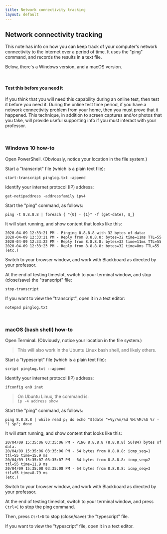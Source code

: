 ```yaml
---
title: Network connectivity tracking
layout: default
---
```


## Network connectivity tracking

This note has info on how you can keep track of your computer's network connectivity to the internet over a period of time. It uses the "ping" command, and records the results in a text file. 

Below, there's a Windows version, and a macOS version.

<br>

#### Test this before you need it 

If you think that you will need this capability during an online test, then test it before you need it. During the online test time period, if you have a network connectivity problem from your home, then you must prove that it happened. This technique, in addition to screen captures and/or photos that you take, will provide useful supporting info if you must interact with your professor. 

<br>

### Windows 10 how-to

Open PowerShell. (Obviously, notice your location in the file system.)

Start a "transcript" file (which is a plain text file):
```
start-transcript pinglog.txt -append
```

Identify your internet protocol (IP) address:
```
get-netipaddress -addressfamily ipv4
```

Start the "ping" command, as follows:
```
ping -t 8.8.8.8 | foreach { "{0} - {1}" -f (get-date), $_}
```

It will start running, and show content that looks like this:
```
2020-04-09 12:33:21 PM - Pinging 8.8.8.8 with 32 bytes of data:
2020-04-09 12:33:21 PM - Reply from 8.8.8.8: bytes=32 time=11ms TTL=55
2020-04-09 12:33:22 PM - Reply from 8.8.8.8: bytes=32 time=11ms TTL=55
2020-04-09 12:33:23 PM - Reply from 8.8.8.8: bytes=32 time=8ms TTL=55
(etc.)
```

Switch to your browser window, and work with Blackboard as directed by your professor. 

At the end of testing timeslot, switch to your terminal window, and stop (close/save) the "transcript" file:
```
stop-transcript
```

If you want to view the "transcript", open it in a text editor:
```
notepad pinglog.txt
```

<br>

### macOS (bash shell) how-to

Open Terminal. (Obviously, notice your location in the file system.)

> This will also work in the Ubuntu Linux bash shell, and likely others.

Start a "typescript" file (which is a plain text file):
```
script pinglog.txt --append
```

Identify your internet protocol (IP) address:
```
ifconfig en0 inet
```

> On Ubuntu Linux, the command is:  
> `ip -4 address show`

Start the "ping" command, as follows:
```
ping 8.8.8.8 | while read p; do echo "$(date "+%y/%m/%d %H:%M:%S %r -") $p"; done

```

It will start running, and show content that looks like this:
```
20/04/09 15:35:06 03:35:06 PM - PING 8.8.8.8 (8.8.8.8) 56(84) bytes of data.
20/04/09 15:35:06 03:35:06 PM - 64 bytes from 8.8.8.8: icmp_seq=1 ttl=55 time=15.9 ms
20/04/09 15:35:07 03:35:07 PM - 64 bytes from 8.8.8.8: icmp_seq=2 ttl=55 time=11.9 ms
20/04/09 15:35:08 03:35:08 PM - 64 bytes from 8.8.8.8: icmp_seq=3 ttl=55 time=8.79 ms
(etc.)
```

Switch to your browser window, and work with Blackboard as directed by your professor. 

At the end of testing timeslot, switch to your terminal window, and press `Ctrl+C` to stop the ping command.  

Then, press `Ctrl+D` to stop (close/save) the "typescript" file.

If you want to view the "typescript" file, open it in a text editor.

<br>
